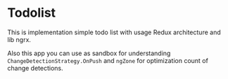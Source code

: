 # Todolist 

This is implementation simple todo list with usage Redux architecture and lib ngrx.

Also this app you can use as sandbox for understanding `ChangeDetectionStrategy.OnPush` and `ngZone` for optimization count of change detections.
